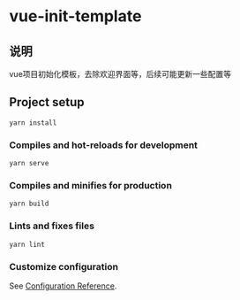 # vue-init-template

## 说明
vue项目初始化模板，去除欢迎界面等，后续可能更新一些配置等

## Project setup
```
yarn install
```

### Compiles and hot-reloads for development
```
yarn serve
```

### Compiles and minifies for production
```
yarn build
```

### Lints and fixes files
```
yarn lint
```

### Customize configuration
See [Configuration Reference](https://cli.vuejs.org/config/).
